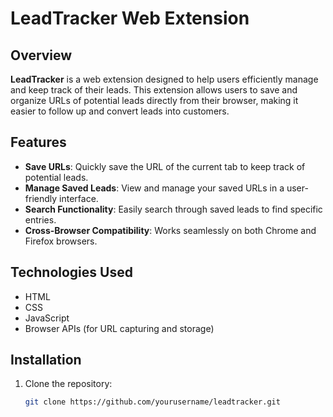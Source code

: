 
# LeadTracker Web Extension

## Overview

**LeadTracker** is a web extension designed to help users efficiently manage and keep track of their leads. This extension allows users to save and organize URLs of potential leads directly from their browser, making it easier to follow up and convert leads into customers.

## Features

- **Save URLs**: Quickly save the URL of the current tab to keep track of potential leads.
- **Manage Saved Leads**: View and manage your saved URLs in a user-friendly interface.
- **Search Functionality**: Easily search through saved leads to find specific entries.
- **Cross-Browser Compatibility**: Works seamlessly on both Chrome and Firefox browsers.

## Technologies Used

- HTML
- CSS
- JavaScript
- Browser APIs (for URL capturing and storage)

## Installation

1. Clone the repository:
   ```bash
   git clone https://github.com/yourusername/leadtracker.git
